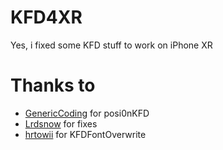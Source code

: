 # KFD4XR
Yes, i fixed some KFD stuff to work on iPhone XR
# Thanks to
- [GenericCoding](https://github.com/GenericCoding) for posi0nKFD
- [Lrdsnow](https://github.com/Lrdsnow) for fixes
- [hrtowii](https://github.com/hrtowii) for KFDFontOverwrite
